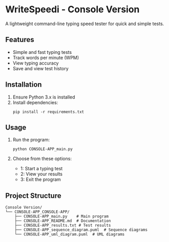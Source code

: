 # WriteSpeedi - Console Version

A lightweight command-line typing speed tester for quick and simple tests.

## Features

- Simple and fast typing tests
- Track words per minute (WPM)
- View typing accuracy
- Save and view test history

## Installation

1. Ensure Python 3.x is installed
2. Install dependencies:
   ```
   pip install -r requirements.txt
   ```

## Usage

1. Run the program:
   ```
   python CONSOLE-APP_main.py
   ```

2. Choose from these options:
   - 1: Start a typing test
   - 2: View your results
   - 3: Exit the program

## Project Structure

```
Console Version/
└── CONSOLE-APP_CONSOLE-APP/
    ├── CONSOLE-APP_main.py    # Main program
    ├── CONSOLE-APP_README.md  # Documentation
    ├── CONSOLE-APP_results.txt # Test results
    ├── CONSOLE-APP_sequence_diagram.puml  # Sequence diagrams
    └── CONSOLE-APP_uml_diagram.puml  # UML diagrams
```
